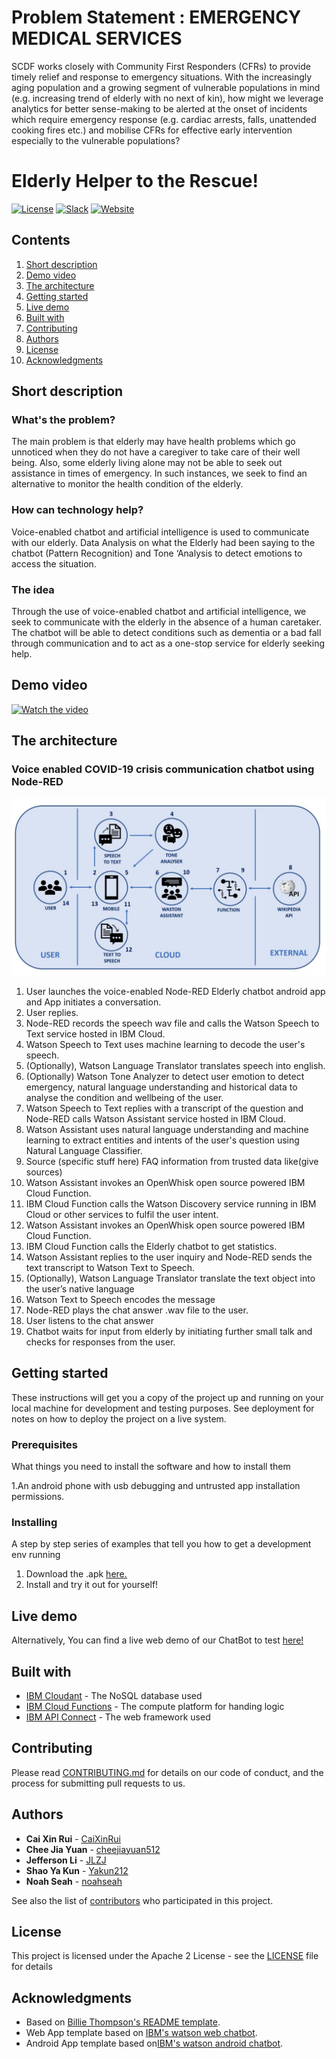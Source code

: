 # Problem Statement : EMERGENCY MEDICAL SERVICES

SCDF works closely with Community First Responders (CFRs) to provide timely relief and response to emergency situations. With the increasingly aging population and a growing segment of vulnerable populations in mind (e.g. increasing trend of elderly with no next of kin), how might we leverage analytics for better sense-making to be alerted at the onset of incidents which require emergency response (e.g. cardiac arrests, falls, unattended cooking fires etc.) and mobilise CFRs for effective early intervention especially to the vulnerable populations?

# Elderly Helper to the Rescue!

[![License](https://img.shields.io/badge/License-Apache2-blue.svg)](https://www.apache.org/licenses/LICENSE-2.0) [![Slack](https://img.shields.io/badge/Join-Slack-blue)](https://join.slack.com/t/scdfxibm/shared_invite/zt-do3egqqt-gwJrakIuk4x_ZjKcXwIJLg) [![Website](https://img.shields.io/badge/View-Website-blue)](https://github.com/cheejiayuan512/scdfxibm)


## Contents

1. [Short description](#short-description)
1. [Demo video](#demo-video)
1. [The architecture](#the-architecture)
1. [Getting started](#getting-started)
1. [Live demo](#live-demo)
1. [Built with](#built-with)
1. [Contributing](#contributing)
1. [Authors](#authors)
1. [License](#license)
1. [Acknowledgments](#acknowledgments)

## Short description

### What's the problem?

The main problem is that elderly may have health problems which go unnoticed when they do not have a caregiver to take care of their well being. Also, some elderly living alone may not be able to seek out assistance in times of emergency. In such instances, we seek to find an alternative to monitor the health condition of the elderly.

### How can technology help?

Voice-enabled chatbot and artificial intelligence is used to communicate with our elderly. Data Analysis on what the Elderly had been saying to the chatbot (Pattern Recognition) and Tone ‘Analysis to detect emotions to access the situation.


### The idea

Through the use of voice-enabled chatbot and artificial intelligence, we seek to communicate with the elderly in the absence of a human caretaker. The chatbot will be able to detect conditions such as dementia or a bad fall through communication and to act as a one-stop service for elderly seeking help.


## Demo video
[![Watch the video](https://github.com/cheejiayuan512/images/hqdefault.jpg)](https://www.youtube.com/watch?v=A9jiiRzZD44&feature=youtu.be)


## The architecture


### Voice enabled COVID-19 crisis communication chatbot using Node-RED

![Elderly Helper Architecture diagram](/images/Architecture.jpg)

1. User launches the voice-enabled Node-RED Elderly chatbot android app and App initiates a conversation. 
2. User replies.
3. Node-RED records the speech wav file and calls the Watson Speech to Text service hosted in IBM Cloud.
4. Watson Speech to Text uses machine learning to decode the user's speech.
5. (Optionally), Watson Language Translator translates speech into english.
6. (Optionally) Watson Tone Analyzer to detect user emotion to detect emergency, natural language understanding and historical data to analyse the condition and wellbeing of the user.
7. Watson Speech to Text replies with a transcript of the question and Node-RED calls Watson Assistant service hosted in IBM Cloud.
8. Watson Assistant uses natural language understanding and machine learning to extract entities and intents of the user's question using Natural Language Classifier.
9. Source (specific stuff here) FAQ information from trusted data like(give sources)
10. Watson Assistant invokes an OpenWhisk open source powered IBM Cloud Function.
11. IBM Cloud Function calls the Watson Discovery service running in IBM Cloud or other services to fulfil the user intent.
12. Watson Assistant invokes an OpenWhisk open source powered IBM Cloud Function.
13. IBM Cloud Function calls the Elderly chatbot to get statistics.
14. Watson Assistant replies to the user inquiry and Node-RED sends the text transcript to Watson Text to Speech.
15. (Optionally), Watson Language Translator translate the text object into the user’s native language
16. Watson Text to Speech encodes the message
17. Node-RED plays the chat answer .wav file to the user.
18. User listens to the chat answer
19. Chatbot waits for input from elderly by initiating further small talk and checks for responses from the user.


## Getting started

These instructions will get you a copy of the project up and running on your local machine for development and testing purposes. See deployment for notes on how to deploy the project on a live system.

### Prerequisites

What things you need to install the software and how to install them

1.An android phone with usb debugging and untrusted app installation permissions.

### Installing

A step by step series of examples that tell you how to get a development env running

1. Download the .apk [here.](https://github.com/cheejiayuan512/scdfxibm/raw/master/ElderlyHelper.apk)
2. Install and try it out for yourself!

## Live demo

Alternatively, You can find a live web demo of our ChatBot to test [here!](https://watson-voice-bot-20200614030738831.mybluemix.net/)

## Built with

* [IBM Cloudant](https://cloud.ibm.com/catalog?search=cloudant#search_results) - The NoSQL database used
* [IBM Cloud Functions](https://cloud.ibm.com/catalog?search=cloud%20functions#search_results) - The compute platform for handing logic
* [IBM API Connect](https://cloud.ibm.com/catalog?search=api%20connect#search_results) - The web framework used

## Contributing

Please read [CONTRIBUTING.md](CONTRIBUTING.md) for details on our code of conduct, and the process for submitting pull requests to us.

## Authors

* **Cai Xin Rui** - [CaiXinRui](https://github.com/CaiXinRui)
* **Chee Jia Yuan** - [cheejiayuan512](https://github.com/cheejiayuan512)
* **Jefferson Li** - [JLZJ](https://github.com/JLZJ)
* **Shao Ya Kun** - [Yakun212](https://github.com/Yakun212)
* **Noah Seah** - [noahseah](https://github.com/noahseah)

See also the list of [contributors](https://github.com/cheejiayuan512/scdfxibm/contributors) who participated in this project.

## License

This project is licensed under the Apache 2 License - see the [LICENSE](LICENSE) file for details

## Acknowledgments

* Based on [Billie Thompson's README template](https://gist.github.com/PurpleBooth/109311bb0361f32d87a2).
* Web App template based on [IBM's watson web chatbot](https://github.com/IBM/watson-voice-bot).
* Android App template based on[IBM's watson android chatbot](https://github.com/IBM-Cloud/chatbot-watson-android).
